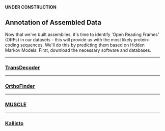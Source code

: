 **UNDER CONSTRUCTION**


## Annotation of Assembled Data
Now that we've built assemblies, it's time to identify 'Open Reading Frames' (ORFs) in our datasets - this will provide us with the most likely protein-coding sequences. We'll do this by predicting them based on Hidden Markov Models. First, download the necessary software and databases. 

----

### [TransDecoder](https://github.com/chazgoo/Shantou-2018/tree/master/Annotation/TransDecoder)
 
----

### [OrthoFinder](https://github.com/chazgoo/Shantou-2018/tree/master/Annotation/OrthoFinder)

----

### [MUSCLE](https://www.ebi.ac.uk/Tools/msa/muscle/)

----

### [Kallisto]()



